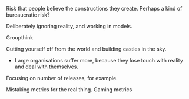 


Risk that people believe the constructions they create.  Perhaps a kind of bureaucratic risk?


Deliberately ignoring reality, and working in models.

Groupthink

Cutting yourself off from the world and building castles in the sky.



- Large organisations suffer more, because they lose touch with reality and deal with themselves.


Focusing on number of releases, for example.  

Mistaking metrics for the real thing.  Gaming metrics